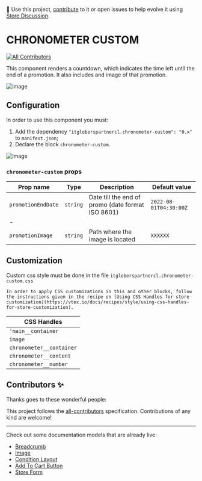 📢 Use this project, [contribute](https://github.com/{OrganizationName}/{AppName}) to it or open issues to help evolve it using [Store Discussion](https://github.com/vtex-apps/store-discussion).

# CHRONOMETER CUSTOM

<!-- DOCS-IGNORE:start -->
<!-- ALL-CONTRIBUTORS-BADGE:START - Do not remove or modify this section -->
[![All Contributors](https://img.shields.io/badge/all_contributors-0-orange.svg?style=flat-square)](#contributors-)
<!-- ALL-CONTRIBUTORS-BADGE:END -->
<!-- DOCS-IGNORE:end -->


This component renders a countdown, which indicates the time left until the end of a promotion. It also includes and image of that promotion.


![image](https://user-images.githubusercontent.com/62782975/173937732-ef99afde-c553-4895-b1ac-c113867522b4.png)

 

## Configuration

In order to use this component you must:

1. Add the dependency `"itgloberspartnercl.chronometer-custom": "0.x"` to `manifest.json`;
2. Declare the block `chronometer-custom`.

![image](https://user-images.githubusercontent.com/62782975/173939381-c784afa6-1d7b-48bc-9d49-2ee17247e783.png)


### `chronometer-custom` props

| Prop name    | Type            | Description    | Default value                                                                                                                               |
| ------------ | --------------- | --------------------------------------------------------------------------------------------------------------------------------------------- | ---------- | 
| `promotionEndDate`      | `string`       | Date till the end of promo (date format ISO 8601)| `2022-08-01T04:30:00Z`        |
|-
| `promotionImage`      | `string`       |Path where the image is located| `XXXXXX`        |



## Customization

Custom css style must be done in the file `itgloberspartnercl.chronometer-custom.css`

`In order to apply CSS customizations in this and other blocks, follow the instructions given in the recipe on [Using CSS Handles for store customization](https://vtex.io/docs/recipes/style/using-css-handles-for-store-customization).`


| CSS Handles |
| ----------- | 
| `'main__container` | 
| `image` | 
| `chronometer__container` | 
| `chronometer__content` | 
| `chronometer__number` |



<!-- DOCS-IGNORE:start -->

## Contributors ✨

Thanks goes to these wonderful people:

<!-- ALL-CONTRIBUTORS-LIST:START - Do not remove or modify this section -->
<!-- prettier-ignore-start -->
<!-- markdownlint-disable -->
<!-- markdownlint-enable -->
<!-- prettier-ignore-end -->
<!-- ALL-CONTRIBUTORS-LIST:END -->

This project follows the [all-contributors](https://github.com/all-contributors/all-contributors) specification. Contributions of any kind are welcome!

<!-- DOCS-IGNORE:end -->

---- 

Check out some documentation models that are already live: 
- [Breadcrumb](https://github.com/vtex-apps/breadcrumb)
- [Image](https://vtex.io/docs/components/general/vtex.store-components/image)
- [Condition Layout](https://vtex.io/docs/components/all/vtex.condition-layout@1.1.6/)
- [Add To Cart Button](https://vtex.io/docs/components/content-blocks/vtex.add-to-cart-button@0.9.0/)
- [Store Form](https://vtex.io/docs/components/all/vtex.store-form@0.3.4/)
